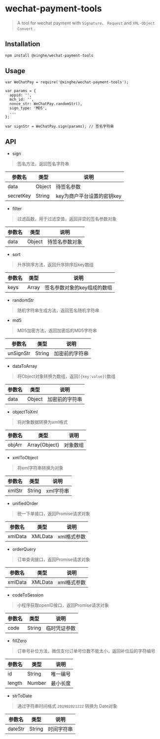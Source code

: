 # wechat-payment-tools

> A tool for wechat payment with `Signature`、 `Request` and `XML-Object Convert` .

## Installation

```bash
npm install @xinghe/wechat-payment-tools
```

## Usage

```node
var WeChatPay = require('@xinghe/wechat-payment-tools');

var params = {
  appid: '',
  mch_id: '',
  nonce_str: WeChatPay.randomStr(),
  sign_type: 'MD5',
  ...
};

var signStr = WeChatPay.sign(params); // 签名字符串
```

## API

- sign

> 签名方法，返回签名字符串

| 参数名 | 类型 | 说明 |
| --- | --- | --- |
| data | Object | 待签名参数 |
| secretKey | String | key为商户平台设置的密钥key |

- filter

> 过滤函数，用于过滤空值，返回非空的签名参数对象

| 参数名 | 类型 | 说明 |
| --- | --- | --- |
| data | Object | 待签名参数对象 |

- sort

> 升序排序方法，返回升序排序后key数组

| 参数名 | 类型 | 说明 |
| --- | --- | --- |
| keys | Array | 签名参数对象的key组成的数组 |

- randomStr

> 随机字符串生成方法，返回签名随机字符串

- md5

> MD5加密方法，返回加密后的MD5字符串

| 参数名 | 类型 | 说明 |
| --- | --- | --- |
| unSignStr | String | 加密前的字符串 |

- dataToArray

> 将Object对象转换为数组，返回`[{key:value}]`数组

| 参数名 | 类型 | 说明 |
| --- | --- | --- |
| data | Object | 加密前的字符串 |

- objectToXml

> 将对象数据转换为xml格式

| 参数名 | 类型 | 说明 |
| --- | --- | --- |
| objArr | Array{Object} | 对象数组 |

- xmlToObject

> 将xml字符串转换为对象

| 参数名 | 类型 | 说明 |
| --- | --- | --- |
| xmlStr | String | xml字符串 |

- unifiedOrder

> 统一下单接口，返回Promise请求对象

| 参数名 | 类型 | 说明 |
| --- | --- | --- |
| xmlData | XMLData | xml格式参数 |

- orderQuery

> 订单查询接口，返回Promise请求对象

| 参数名 | 类型 | 说明 |
| --- | --- | --- |
| xmlData | XMLData | xml格式参数 |

- codeToSession

> 小程序获取openID接口，返回Promise请求对象

| 参数名 | 类型 | 说明 |
| --- | --- | --- |
| code | String | 临时凭证参数 |

- fillZero

> 订单号补位方法，微信支付订单号位数不能太小，返回补位后的字符编号

| 参数名 | 类型 | 说明 |
| --- | --- | --- |
| id | String | 唯一编号 |
| length | Number | 最小长度 |

- strToDate

> 通过字符串时间格式 `201902021222` 转换为 Date对象

| 参数名 | 类型 | 说明 |
| --- | --- | --- |
| dateStr | String | 时间字符串 |



